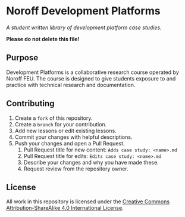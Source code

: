 # Noroff Development Platforms

*A student written library of development platform case studies.*

**Please do not delete this file!**

## Purpose

Development Platforms is a collaborative research course operated by Noroff FEU. The course is designed to give students exposure to and practice with technical research and documentation.

## Contributing

1. Create a `fork` of this repository.
2. Create a `branch` for your contribution.
3. Add new lessons or edit existing lessons.
4. Commit your changes with helpful descriptions.
5. Push your changes and open a Pull Request.
   1. Pull Request title for new content: `Adds case study: <name>.md`
   2. Pull Request title for edits: `Edits case study: <name>.md`
   3. Describe your changes and why you have made these.
   4. Request review from the repository owner.

## License

All work in this repository is licensed under the [Creative Commons Attribution-ShareAlike 4.0 International License](https://creativecommons.org/licenses/by-sa/4.0/).